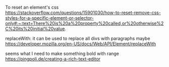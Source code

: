To reset an element's css
https://stackoverflow.com/questions/15901030/how-to-reset-remove-css-styles-for-a-specific-element-or-selector-only#:~:text=There%20is%20a%20property%20called,or%20otherwise%2C%20its%20initial%20value.


replaceWith: it can be used to replace all divs with paragraphs maybe
https://developer.mozilla.org/en-US/docs/Web/API/Element/replaceWith

seems what I need to make something bold with range
https://pingpoli.de/creating-a-rich-text-editor